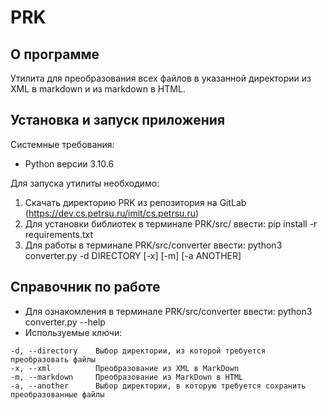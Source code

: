 # PRK
## О программе
Утилита для преобразования всех файлов в указанной директории из XML в markdown и из markdown в HTML.

## Установка и запуск приложения
Системные требования:
* Python версии 3.10.6

Для запуска утилиты необходимо:
1. Скачать директорию PRK из репозитория на GitLab (https://dev.cs.petrsu.ru/imit/cs.petrsu.ru)
2. Для установки библиотек в терминале PRK/src/ ввести: pip install -r requirements.txt
3. Для работы в терминале PRK/src/converter ввести: python3 converter.py -d DIRECTORY [-x] [-m] [-a ANOTHER]

## Справочник по работе
* Для ознакомления в терминале PRK/src/converter ввести: python3 converter.py --help
* Используемые ключи:
```
-d, --directory    Выбор директории, из которой требуется преобразовать файлы
-x, --xml          Преобразование из XML в MarkDown
-m, --markdown     Преобразование из MarkDown в HTML
-a, --another      Выбор директории, в которую требуется сохранить преобразованные файлы
```
